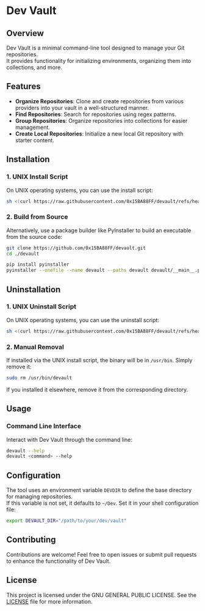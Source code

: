 # Dev Vault

## Overview

Dev Vault is a minimal command-line tool designed to manage your Git repositories.  
It provides functionality for initializing environments, organizing them into collections, and more.

## Features

- **Organize Repositories**: Clone and create repositories from various providers into your vault in a well-structured manner.
- **Find Repositories**: Search for repositories using regex patterns.
- **Group Repositories**: Organize repositories into collections for easier management.
- **Create Local Repositories**: Initialize a new local Git repository with starter content.

## Installation

### 1. UNIX Install Script

On UNIX operating systems, you can use the install script:

```bash
sh <(curl https://raw.githubusercontent.com/0x15BA88FF/devault/refs/heads/main/scripts/install.sh)
```

### 2. Build from Source

Alternatively, use a package builder like PyInstaller to build an executable from the source code:

```bash
git clone https://github.com/0x15BA88FF/devault.git
cd ./devault

pip install pyinstaller
pyinstaller --onefile --name devault --paths devault devault/__main__.py
```

## Uninstallation

### 1. UNIX Uninstall Script

On UNIX operating systems, you can use the uninstall script:

```bash
sh <(curl https://raw.githubusercontent.com/0x15BA88FF/devault/refs/heads/main/scripts/uninstall.sh)
```

### 2. Manual Removal

If installed via the UNIX install script, the binary will be in `/usr/bin`. Simply remove it:

```bash
sudo rm /usr/bin/devault
```

If you installed it elsewhere, remove it from the corresponding directory.

## Usage

### Command Line Interface

Interact with Dev Vault through the command line:

```bash
devault --help
devault <command> --help
```

## Configuration

The tool uses an environment variable `DEVDIR` to define the base directory for managing repositories.  
If this variable is not set, it defaults to `~/Dev`. Set it in your shell configuration file:

```bash
export DEVAULT_DIR="/path/to/your/dev/vault"
```

## Contributing

Contributions are welcome! Feel free to open issues or submit pull requests to enhance the functionality of Dev Vault.

## License

This project is licensed under the GNU GENERAL PUBLIC LICENSE. See the [LICENSE](LICENSE) file for more information.
